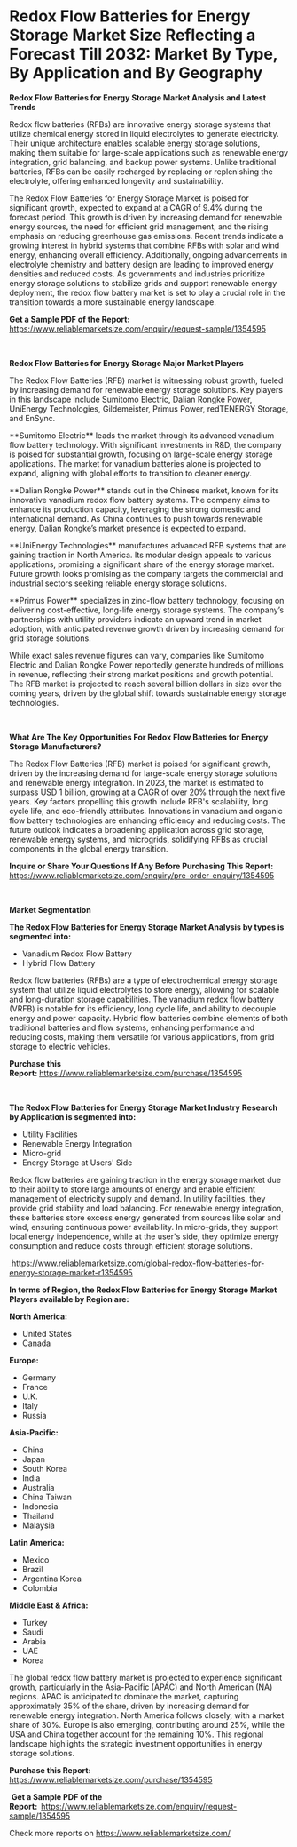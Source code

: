<p><h1>Redox Flow Batteries for Energy Storage Market Size Reflecting a Forecast Till 2032: Market By Type, By Application and By Geography</h1></p><p><strong>Redox Flow Batteries for Energy Storage Market Analysis and Latest Trends</strong></p>
<p><p>Redox flow batteries (RFBs) are innovative energy storage systems that utilize chemical energy stored in liquid electrolytes to generate electricity. Their unique architecture enables scalable energy storage solutions, making them suitable for large-scale applications such as renewable energy integration, grid balancing, and backup power systems. Unlike traditional batteries, RFBs can be easily recharged by replacing or replenishing the electrolyte, offering enhanced longevity and sustainability.</p><p>The Redox Flow Batteries for Energy Storage Market is poised for significant growth, expected to expand at a CAGR of 9.4% during the forecast period. This growth is driven by increasing demand for renewable energy sources, the need for efficient grid management, and the rising emphasis on reducing greenhouse gas emissions. Recent trends indicate a growing interest in hybrid systems that combine RFBs with solar and wind energy, enhancing overall efficiency. Additionally, ongoing advancements in electrolyte chemistry and battery design are leading to improved energy densities and reduced costs. As governments and industries prioritize energy storage solutions to stabilize grids and support renewable energy deployment, the redox flow battery market is set to play a crucial role in the transition towards a more sustainable energy landscape.</p></p>
<p><strong>Get a Sample PDF of the Report:&nbsp;</strong> <a href="https://www.reliablemarketsize.com/enquiry/request-sample/1354595?utm_campaign=3351&utm_medium=2&utm_source=Github&utm_content=ia&utm_term=03042025&utm_id=redox-flow-batteries-for-energy-storage">https://www.reliablemarketsize.com/enquiry/request-sample/1354595</a></p>
<p>&nbsp;</p>
<p><strong>Redox Flow Batteries for Energy Storage Major Market Players</strong></p>
<p><p>The Redox Flow Batteries (RFB) market is witnessing robust growth, fueled by increasing demand for renewable energy storage solutions. Key players in this landscape include Sumitomo Electric, Dalian Rongke Power, UniEnergy Technologies, Gildemeister, Primus Power, redTENERGY Storage, and EnSync.</p><p>**Sumitomo Electric** leads the market through its advanced vanadium flow battery technology. With significant investments in R&D, the company is poised for substantial growth, focusing on large-scale energy storage applications. The market for vanadium batteries alone is projected to expand, aligning with global efforts to transition to cleaner energy.</p><p>**Dalian Rongke Power** stands out in the Chinese market, known for its innovative vanadium redox flow battery systems. The company aims to enhance its production capacity, leveraging the strong domestic and international demand. As China continues to push towards renewable energy, Dalian Rongke’s market presence is expected to expand.</p><p>**UniEnergy Technologies** manufactures advanced RFB systems that are gaining traction in North America. Its modular design appeals to various applications, promising a significant share of the energy storage market. Future growth looks promising as the company targets the commercial and industrial sectors seeking reliable energy storage solutions.</p><p>**Primus Power** specializes in zinc-flow battery technology, focusing on delivering cost-effective, long-life energy storage systems. The company’s partnerships with utility providers indicate an upward trend in market adoption, with anticipated revenue growth driven by increasing demand for grid storage solutions.</p><p>While exact sales revenue figures can vary, companies like Sumitomo Electric and Dalian Rongke Power reportedly generate hundreds of millions in revenue, reflecting their strong market positions and growth potential. The RFB market is projected to reach several billion dollars in size over the coming years, driven by the global shift towards sustainable energy storage technologies.</p></p>
<p>&nbsp;</p>
<p><strong>What Are The Key Opportunities For Redox Flow Batteries for Energy Storage Manufacturers?</strong></p>
<p><p>The Redox Flow Batteries (RFB) market is poised for significant growth, driven by the increasing demand for large-scale energy storage solutions and renewable energy integration. In 2023, the market is estimated to surpass USD 1 billion, growing at a CAGR of over 20% through the next five years. Key factors propelling this growth include RFB's scalability, long cycle life, and eco-friendly attributes. Innovations in vanadium and organic flow battery technologies are enhancing efficiency and reducing costs. The future outlook indicates a broadening application across grid storage, renewable energy systems, and microgrids, solidifying RFBs as crucial components in the global energy transition.</p></p>
<p><strong>Inquire or Share Your Questions If Any Before Purchasing This Report:</strong> <a href="https://www.reliablemarketsize.com/enquiry/pre-order-enquiry/1354595?utm_campaign=3351&utm_medium=2&utm_source=Github&utm_content=ia&utm_term=03042025&utm_id=redox-flow-batteries-for-energy-storage">https://www.reliablemarketsize.com/enquiry/pre-order-enquiry/1354595</a></p>
<p>&nbsp;</p>
<p><strong>Market Segmentation</strong></p>
<p><strong>The Redox Flow Batteries for Energy Storage Market Analysis by types is segmented into:</strong></p>
<p><ul><li>Vanadium Redox Flow Battery</li><li>Hybrid Flow Battery</li></ul></p>
<p><p>Redox flow batteries (RFBs) are a type of electrochemical energy storage system that utilize liquid electrolytes to store energy, allowing for scalable and long-duration storage capabilities. The vanadium redox flow battery (VRFB) is notable for its efficiency, long cycle life, and ability to decouple energy and power capacity. Hybrid flow batteries combine elements of both traditional batteries and flow systems, enhancing performance and reducing costs, making them versatile for various applications, from grid storage to electric vehicles.</p></p>
<p><strong>Purchase this Report:&nbsp;</strong><a href="https://www.reliablemarketsize.com/purchase/1354595?utm_campaign=3351&utm_medium=2&utm_source=Github&utm_content=ia&utm_term=03042025&utm_id=redox-flow-batteries-for-energy-storage">https://www.reliablemarketsize.com/purchase/1354595</a></p>
<p>&nbsp;</p>
<p><strong>The Redox Flow Batteries for Energy Storage Market Industry Research by Application is segmented into:</strong></p>
<p><ul><li>Utility Facilities</li><li>Renewable Energy Integration</li><li>Micro-grid</li><li>Energy Storage at Users' Side</li></ul></p>
<p><p>Redox flow batteries are gaining traction in the energy storage market due to their ability to store large amounts of energy and enable efficient management of electricity supply and demand. In utility facilities, they provide grid stability and load balancing. For renewable energy integration, these batteries store excess energy generated from sources like solar and wind, ensuring continuous power availability. In micro-grids, they support local energy independence, while at the user's side, they optimize energy consumption and reduce costs through efficient storage solutions.</p></p>
<p><a href="https://www.reliablemarketsize.com/global-redox-flow-batteries-for-energy-storage-market-r1354595?utm_campaign=3351&utm_medium=2&utm_source=Github&utm_content=ia&utm_term=03042025&utm_id=redox-flow-batteries-for-energy-storage">&nbsp;https://www.reliablemarketsize.com/global-redox-flow-batteries-for-energy-storage-market-r1354595</a></p>
<p><strong>In terms of Region, the Redox Flow Batteries for Energy Storage Market Players available by Region are:</strong></p>
<p>
    <p> <strong> North America: </strong>
        <ul>
            <li>United States</li>
            <li>Canada</li>
        </ul>
        </p> 
    <p> <strong> Europe: </strong>
        <ul>
            <li>Germany</li>
            <li>France</li>
            <li>U.K.</li>
            <li>Italy</li>
            <li>Russia</li>
        </ul>
        </p> 
    <p> <strong> Asia-Pacific: </strong>
        <ul>
            <li>China</li>
            <li>Japan</li>
            <li>South Korea</li>
            <li>India</li>
            <li>Australia</li>
            <li>China Taiwan</li>
            <li>Indonesia</li>
            <li>Thailand</li>
            <li>Malaysia</li>
        </ul>
        </p> 
    <p> <strong> Latin America: </strong>
        <ul>
            <li>Mexico</li>
            <li>Brazil</li>
            <li>Argentina Korea</li>
            <li>Colombia</li>
        </ul>
        </p> 
    <p> <strong> Middle East & Africa: </strong>
        <ul>
            <li>Turkey</li>
            <li>Saudi</li>
            <li>Arabia</li>
            <li>UAE</li>
            <li>Korea</li>
        </ul>
    </p>
    </p>
<p><p>The global redox flow battery market is projected to experience significant growth, particularly in the Asia-Pacific (APAC) and North American (NA) regions. APAC is anticipated to dominate the market, capturing approximately 35% of the share, driven by increasing demand for renewable energy integration. North America follows closely, with a market share of 30%. Europe is also emerging, contributing around 25%, while the USA and China together account for the remaining 10%. This regional landscape highlights the strategic investment opportunities in energy storage solutions.</p></p>
<p><strong>Purchase this Report: </strong><a href="https://www.reliablemarketsize.com/purchase/1354595?utm_campaign=3351&utm_medium=2&utm_source=Github&utm_content=ia&utm_term=03042025&utm_id=redox-flow-batteries-for-energy-storage">https://www.reliablemarketsize.com/purchase/1354595</a></p>
<p>&nbsp;<strong>Get a Sample PDF of the Report:&nbsp;&nbsp;</strong><a href="https://www.reliablemarketsize.com/enquiry/request-sample/1354595?utm_campaign=3351&utm_medium=2&utm_source=Github&utm_content=ia&utm_term=03042025&utm_id=redox-flow-batteries-for-energy-storage">https://www.reliablemarketsize.com/enquiry/request-sample/1354595</a></p>
<p><strong></strong></p>
<p>Check more reports on <a href="https://www.reliablemarketsize.com/?utm_campaign=3351&utm_medium=2&utm_source=Github&utm_content=ia&utm_term=03042025&utm_id=redox-flow-batteries-for-energy-storage">https://www.reliablemarketsize.com/</a></p>